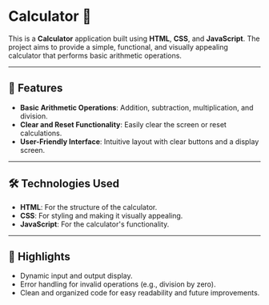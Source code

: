 # Calculator 🧮

This is a **Calculator** application built using **HTML**, **CSS**, and **JavaScript**. The project aims to provide a simple, functional, and visually appealing calculator that performs basic arithmetic operations.

---

## 🚀 Features

- **Basic Arithmetic Operations**: Addition, subtraction, multiplication, and division.  
- **Clear and Reset Functionality**: Easily clear the screen or reset calculations.   
- **User-Friendly Interface**: Intuitive layout with clear buttons and a display screen.  

---

## 🛠️ Technologies Used

- **HTML**: For the structure of the calculator.  
- **CSS**: For styling and making it visually appealing.  
- **JavaScript**: For the calculator's functionality.  

---

## 🌟 Highlights

- Dynamic input and output display.  
- Error handling for invalid operations (e.g., division by zero).  
- Clean and organized code for easy readability and future improvements.  

